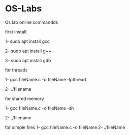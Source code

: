 # OS-Labs
Os lab online
commandds

first install:


1- sudo apt install gcc

2- sudo apt install g++

3- sudo apt install gdb



for threads

1- gcc fileName.c -o fileName -lpthread

2- ./filename




for shared memory

1- gcc fileName.c -o fileName -sh

2- ./filename




for simple files
1- gcc fileName.c -o fileName
2- ./fileName



